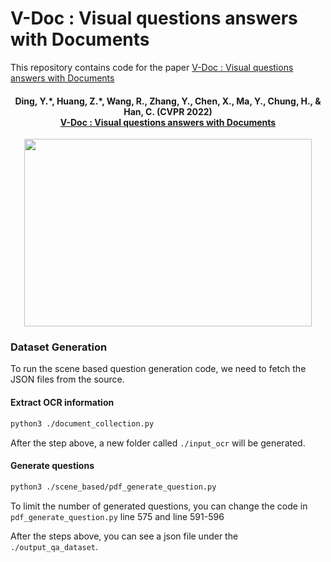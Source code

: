 # V-Doc : Visual questions answers with Documents
This repository contains code for the paper [V-Doc : Visual questions answers with Documents](https://arxiv.org/pdf/2205.13724.pdf)

<h4 align="center">
  <b>Ding, Y.*, Huang, Z.*, Wang, R., Zhang, Y., Chen, X., Ma, Y., Chung, H., & Han, C. (CVPR 2022) <br/><a href="https://arxiv.org/pdf/2205.13724.pdf">V-Doc : Visual questions answers with Documents</a><br/></b></span>
</h4>
<p align="center">
  <img width="460" height="300" src="[http://www.fillmurray.com/460/300](https://github.com/usydnlp/vdoc/blob/main/images/system_architecture.png)">
</p>



### Dataset Generation
To run the scene based question generation code, we need to fetch the JSON files from the source.  

#### Extract OCR information
```bash
python3 ./document_collection.py
```
After the step above, a new folder called <code>./input_ocr</code> will be generated.
#### Generate questions
```bash
python3 ./scene_based/pdf_generate_question.py
```
To limit the number of generated questions, you can change the code in <code>pdf_generate_question.py</code> line 575 and line 591-596

After the steps above, you can see a json file under the <code>./output_qa_dataset</code>.
